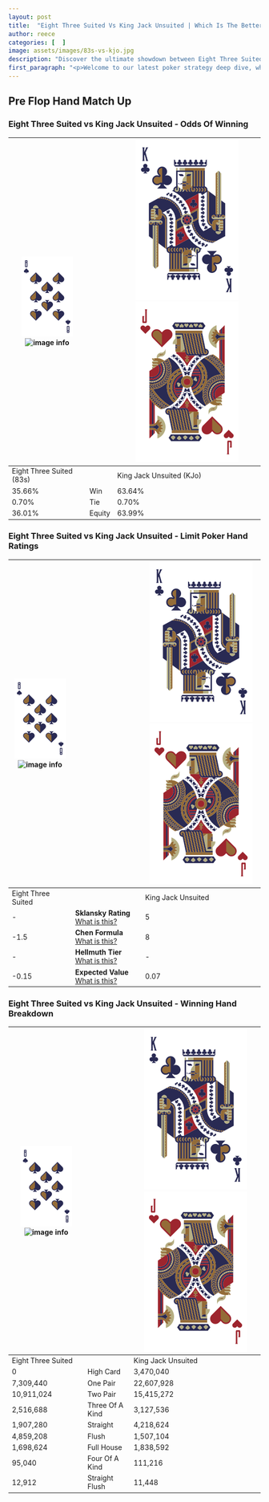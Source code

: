 ```yaml
---
layout: post
title:  "Eight Three Suited Vs King Jack Unsuited | Which Is The Better Hand In Poker? A Complete Guide"
author: reece
categories: [  ]
image: assets/images/83s-vs-kjo.jpg
description: "Discover the ultimate showdown between Eight Three Suited and King Jack Unsuited in poker! Uncover the odds, strategies, and scenarios where one hand triumphs over the other. Get ready to up your poker game with this thrilling analysis."
first_paragraph: "<p>Welcome to our latest poker strategy deep dive, where we're pitting two distinct hands against each other in a high-stakes showdown: Eight Three Suited vs King Jack Unsuited.</p><p>In the dynamic world of poker, every decision counts, and knowing which hand holds the upper hand is key to your success at the table.</p><p>In this article, we'll dissect these two hands, explore the scenarios where one dominates the other, and equip you with the knowledge to make strategic choices that can tip the odds in your favor.</p><p>Get ready to unravel the intriguing dynamics of these poker hands and elevate your game to new heights.</p>"
---
```




[comment]: # (sp0)

## Pre Flop Hand Match Up

<div class="table hand-ratings" markdown="1"> 



### Eight Three Suited vs King Jack Unsuited - Odds Of Winning


    
| ![image info](assets/images/hand1/8.png) ![image info](assets/images/hand1/3s.png) |  | ![image info](assets/images/hand2/K.png) ![image info](assets/images/hand2/Jo.png) |
| -------- | -------- | -------- |
| Eight Three Suited (83s) |  | King Jack Unsuited (KJo) |
| 35.66% | Win | 63.64% |
| 0.70% | Tie | 0.70% |
| 36.01% | Equity | 63.99% |




[comment]: # (sp1)



### Eight Three Suited vs King Jack Unsuited - Limit Poker Hand Ratings


    
| ![image info](assets/images/hand1/8.png) ![image info](assets/images/hand1/3s.png) |  | ![image info](assets/images/hand2/K.png) ![image info](assets/images/hand2/Jo.png) |
| -------- | -------- | -------- |
| Eight Three Suited |  | King Jack Unsuited |
| - | **Sklansky Rating** [What is this?](/sklansky-rating-explained) | 5 |
| -1.5 | **Chen Formula** [What is this?](/chen-formula-explained) | 8 |
| - | **Hellmuth Tier** [What is this?](/Hellmuth-tier-explained) | - |
| -0.15 | **Expected Value** [What is this?](/expected-value-explained) | 0.07 |




[comment]: # (sp2)



### Eight Three Suited vs King Jack Unsuited - Winning Hand Breakdown


    
| ![image info](assets/images/hand1/8.png) ![image info](assets/images/hand1/3s.png) |  | ![image info](assets/images/hand2/K.png) ![image info](assets/images/hand2/Jo.png) |
| -------- | -------- | -------- |
| Eight Three Suited |  | King Jack Unsuited |
| 0 | High Card | 3,470,040 |
| 7,309,440 | One Pair | 22,607,928 |
| 10,911,024 | Two Pair | 15,415,272 |
| 2,516,688 | Three Of A Kind | 3,127,536 |
| 1,907,280 | Straight | 4,218,624 |
| 4,859,208 | Flush | 1,507,104 |
| 1,698,624 | Full House | 1,838,592 |
| 95,040 | Four Of A Kind | 111,216 |
| 12,912 | Straight Flush | 11,448 |




[comment]: # (sp3)



</div>

[comment]: # (sp4)



[comment]: # (sp5)

